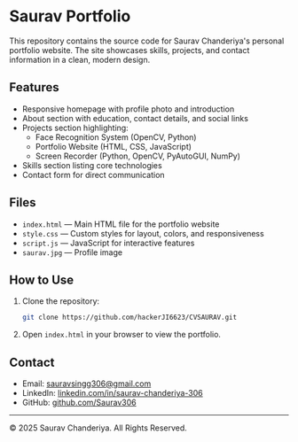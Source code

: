 # Saurav Portfolio

This repository contains the source code for Saurav Chanderiya's personal portfolio website. The site showcases skills, projects, and contact information in a clean, modern design.

## Features

- Responsive homepage with profile photo and introduction
- About section with education, contact details, and social links
- Projects section highlighting:
  - Face Recognition System (OpenCV, Python)
  - Portfolio Website (HTML, CSS, JavaScript)
  - Screen Recorder (Python, OpenCV, PyAutoGUI, NumPy)
- Skills section listing core technologies
- Contact form for direct communication

## Files

- `index.html` — Main HTML file for the portfolio website
- `style.css` — Custom styles for layout, colors, and responsiveness
- `script.js` — JavaScript for interactive features
- `saurav.jpg` — Profile image

## How to Use

1. Clone the repository:
   ```sh
   git clone https://github.com/hackerJI6623/CVSAURAV.git
   ```
2. Open `index.html` in your browser to view the portfolio.

## Contact

- Email: sauravsingg306@gmail.com
- LinkedIn: [linkedin.com/in/saurav-chanderiya-306](https://www.linkedin.com/in/saurav-chanderiya-306/)
- GitHub: [github.com/Saurav306](https://github.com/Saurav306)

---

© 2025 Saurav Chanderiya. All Rights Reserved.
